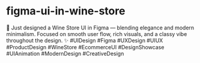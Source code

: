 # figma-ui-in-wine-store
🍷 Just designed a Wine Store UI in Figma — blending elegance and modern minimalism. Focused on smooth user flow, rich visuals, and a classy vibe throughout the design. ✨  #UIDesign #Figma #UXDesign #UIUX #ProductDesign #WineStore #EcommerceUI #DesignShowcase #UIAnimation #ModernDesign #CreativeDesign
